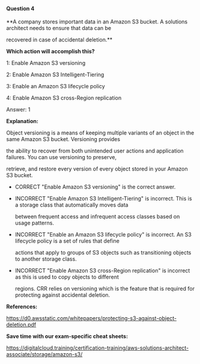 #### Question  4


**A company stores important data in an Amazon S3 bucket. A solutions architect needs to ensure that data can be

recovered in case of accidental deletion.**


**Which action will accomplish this?**


1: Enable Amazon S3 versioning


2: Enable Amazon S3 Intelligent-Tiering


3: Enable an Amazon S3 lifecycle policy


4: Enable Amazon S3 cross-Region replication


Answer: 1


**Explanation:**


Object versioning is a means of keeping multiple variants of an object in the same Amazon S3 bucket. Versioning provides

the ability to recover from both unintended user actions and application failures. You can use versioning to preserve,

retrieve, and restore every version of every object stored in your Amazon S3 bucket.


- CORRECT "Enable Amazon S3 versioning" is the correct answer.


- INCORRECT "Enable Amazon S3 Intelligent-Tiering" is incorrect. This is a storage class that automatically moves data

  between frequent access and infrequent access classes based on usage patterns.


- INCORRECT "Enable an Amazon S3 lifecycle policy" is incorrect. An S3 lifecycle policy is a set of rules that define

  actions that apply to groups of S3 objects such as transitioning objects to another storage class.


- INCORRECT "Enable Amazon S3 cross-Region replication" is incorrect as this is used to copy objects to different

  regions. CRR relies on versioning which is the feature that is required for protecting against accidental deletion.


**References:**


https://d0.awsstatic.com/whitepapers/protecting-s3-against-object-deletion.pdf


**Save time with our exam-specific cheat sheets:**


https://digitalcloud.training/certification-training/aws-solutions-architect-associate/storage/amazon-s3/

